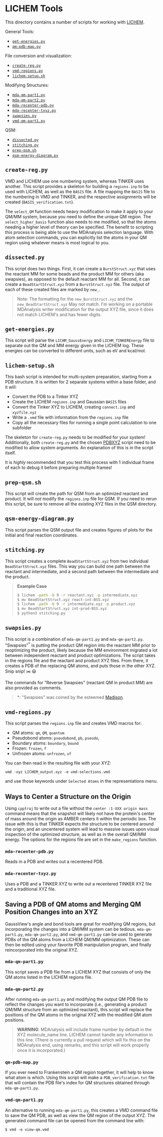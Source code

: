 # LICHEM Tools

This directory contains a number of scripts for working with
[LICHEM](https://github.com/CisnerosResearch/LICHEM).

General Tools:
- [`get-energies.py`](https://github.com/emleddin/research-scripts/tree/main/LICHEM-tools#get-energiespy)
- [`qm-pdb-map.py`](https://github.com/emleddin/research-scripts/tree/main/LICHEM-tools#qm-pdb-mappy)

File conversion and visualization:
- [`create-reg.py`](https://github.com/emleddin/research-scripts/tree/main/LICHEM-tools#create-regpy)
- [`vmd-regions.py`](https://github.com/emleddin/research-scripts/tree/main/LICHEM-tools#vmd-regionspy)
- [`lichem-setup.sh`](https://github.com/emleddin/research-scripts/tree/main/LICHEM-tools#lichem-setupsh)

Modifying Structures:
- [`mda-qm-part1.py`](https://github.com/emleddin/research-scripts/tree/main/LICHEM-tools#mda-qm-part1py)
- [`mda-qm-part2.py`](https://github.com/emleddin/research-scripts/tree/main/LICHEM-tools#mda-qm-part2py)
- [`mda-recenter-pdb.py`](https://github.com/emleddin/research-scripts/tree/main/LICHEM-tools#mda-recenter-pdbpy)
- [`mda-recenter-txyz.py`](https://github.com/emleddin/research-scripts/tree/main/LICHEM-tools#mda-recenter-txyzpy)
- [`swapsies.py`](https://github.com/emleddin/research-scripts/tree/main/LICHEM-tools#swapsiespy)
- [`vmd-qm-part1.py`](https://github.com/emleddin/research-scripts/tree/main/LICHEM-tools#vmd-qm-part1py)

QSM:
- [`dissected.py`](https://github.com/emleddin/research-scripts/tree/main/LICHEM-tools#dissectedpy)
- [`stitching.py`](https://github.com/emleddin/research-scripts/tree/main/LICHEM-tools#stitchingpy)
- [`prep-qsm.sh`](https://github.com/emleddin/research-scripts/tree/main/LICHEM-tools#prepqsmsh)
- [`qsm-energy-diagram.py`](https://github.com/emleddin/research-scripts/tree/main/LICHEM-tools#qsm-energy-diagrampy)

## `create-reg.py`
VMD and LICHEM use one numbering system, whereas TINKER uses another.
This script provides a skeleton for building a `regions.inp` to be used
with LICHEM, as well as the `BASIS` file.
A file mapping the `BASIS` file to the numbering in VMD and TINKER, and the
respective assignments will be created (`BASIS_verification.txt`).

The `select_QM` function needs heavy modification to make it apply to your
QM/MM system, because you need to define the unique QM region.
The `select_higher_basis` function also needs to me modified, so that the atoms
needing a higher level of theory can be specified.
The benefit to scripting this process is being able to use the MDAnalysis
selection language.
With atom selection commands, you can explicitly list the atoms in your QM
region using whatever means is most logical to you.

## `dissected.py`
This script does two things.
First, it can create a `BurstStruct.xyz` that uses the reactant MM for some
beads and the product MM for others (aka swapsies), as opposed to the default
reactant MM for all.
Second, it can create a `BeadStartStruct.xyz` from a `BurstStruct.xyz` file.
The output of each of these created files are marked by `new_`.

> Note:
> The formatting for the `new_BurstStruct.xyz` and the `new_BeadStartStruct.xyz`
> May not match. I'm working on a portable MDAnalysis writer modification for
> the output XYZ file, since it does not match LICHEM's and has fewer digits.

## `get-energies.py`
This script will parse the `LICHM_GaussEnergy` and `LICHM_TINKEREnergy` file
to separate out the QM and MM energy given in the LICHEM log.
These energies can be converted to different units, such as eV and kcal/mol.

## `lichem-setup.sh`
This bash script is intended for multi-system preparation, starting from a PDB
structure.
It is written for 2 separate systems within a base folder, and it will:
- Convert the PDB to a Tinker XYZ
- Create the LICHEM `regions.inp` and Gaussian `BASIS` files
- Convert the Tinker XYZ to LICHEM, creating `connect.inp` and `xyzfile.xyz`
- Write a `.vmd` file with information from the `regions.inp` file
- Copy all the necessary files for running a single point calculation to one
  subfolder

The skeleton for `create-reg.py` needs to be modified for your system!
Additionally, both `create-reg.py` and the chosen
[PDBXYZ](https://github.com/emleddin/pdbxyz-xyzpdb)
script need to be modified to allow system arguments.
An explanation of this is in the script itself.

It is *highly* recommended that you test this process with 1 individual frame
of each to debug it before preparing multiple frames!

## `prep-qsm.sh`
This script will create the path for QSM from an optimized reactant and
product.
It will *not* modify the `regions.inp` file for QSM.
If you need to rerun this script, be sure to remove all the existing XYZ files
in the QSM directory.

## `qsm-energy-diagram.py`
This script parses the QSM output file and creates figures of plots for the
initial and final reaction coordinates.

## `stitching.py`
This script creates a complete `BeadStartStruct.xyz` from two individual
`BeadStartStruct.xyz` files.
This way you can build one path between the reactant and intermediate, and
a second path between the intermediate and the product.

> **Example Case**
> ```bash
> $ lichem -path -b 9 -r reactant.xyz -p intermediate.xyz
> $ mv BeadStartStruct.xyz react-int-BSS.xyz
> $ lichem -path -b 9 -r intermediate.xyz -p product.xyz
> $ mv BeadStartStruct.xyz int-prod-BSS.xyz
> $ python3 stitching.py
> ```

## `swapsies.py`
This script is a combination of `mda-qm-part1.py` and `mda-qm-part2.py`.
"Swapsies"<sup>*</sup> is putting the product QM region into the reactant MM prior to
reoptimizing the product, likely because the MM environment migrated a lot
between independent reactant and product optimizations.
The script takes in the regions file and the reactant and product XYZ files.
From there, it creates a PDB of the replacing QM atoms, and puts those in the
other XYZ. Snip snip! :scissors: :smiley:

The commands for "Reverse Swapsies" (reactant QM in product MM) are also
provided as comments.

> *: "Swapsies" was coined by the esteemed [Madison](https://github.com/MadisonB14).

## `vmd-regions.py`
This script parses the `regions.inp` file and creates VMD macros for:
- QM atoms: `qm`, `QM`, `quantum`
- Pseudobond atoms: `pseudobond`, `pb`, `pseudo`,
- Boundary atoms: `boundary`, `bound`
- Frozen: `frozen`, `f`
- Unfrozen atoms: `unfrozen`, `uf`

You can then read in the resulting file with your XYZ:
```
vmd -xyz LICHEM_output.xyz -e vmd-selections.vmd
```
and use those keywords under `Selected Atoms` in the representations menu.

## Ways to Center a Structure on the Origin
Using `cpptraj` to write out a file without the `center :1-XXX origin mass`
command means that the snapshot will likely not have the protein's center of
mass around the origin as AMBER centers it within the periodic box.
The issue with this is that TINKER expects the structure to be centered around
the origin, and an uncentered system will lead to massive issues upon visual
inspection of the optimized structure, as well as in the overall QM/MM energy.
The options for the regions file are set in the `make_regions` function.

### `mda-recenter-pdb.py`
Reads in a PDB and writes out a recentered PDB.

### `mda-recenter-txyz.py`
Uses a PDB and a TINKER XYZ to write out a recentered TINKER XYZ file and a
traditional XYZ file.

## Saving a PDB of QM atoms and Merging QM Position Changes into an XYZ
GaussView's angle and bond tools are great for modifying QM regions, but
incorporating the changes into a QM/MM system can be tedious.
`mda-qm-part1.py`, `mda-qm-part2.py`, and `vmd-qm-part1.py` can be used to
generate PDBs of the QM atoms from a LICHEM QM/MM optimization.
These can then be edited using your favorite PDB manipulation program, and
finally reincorporated into the original XYZ.

### `mda-qm-part1.py`
This script saves a PDB file from a LICHEM XYZ that consists of only the QM
atoms listed in the LICHEM regions file.

### `mda-qm-part2.py`
After running `mda-qm-part1.py` and modifying the output QM PDB file to reflect
the changes you want to incorporate (i.e., generating a product QM/MM structure
from an optimized reactant), this script will replace the positions of the QM
atoms in the original XYZ with the modified QM atom positions.

> **WARNING**:  MDAnalysis will include frame number by default in
  the XYZ molecule_name line. LICHEM cannot handle any information in this line.
  (There is currently a pull request which will fix this on the MDAnalysis end,
  using remarks, and this script will work properly once it is incorporated.)

### `qm-pdb-map.py`
If you ever need to Frankenstein a QM region together, it will help to know
what atom is which.
Using this script will make a `PDB_verification.txt` file that will contain
the PDB file's index for QM structures obtained through `mda-qm-part1.py`.

### `vmd-qm-part1.py`
An alternative to running `mda-qm-part1.py`, this creates a VMD command file
to save the QM PDB, as well as view the QM region of the output XYZ.
The generated command file can be opened from the command line with:
```
$ vmd -e view-qm.vmd
```
